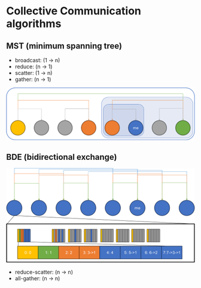 # Collective Communication algorithms

## MST (minimum spanning tree)

* broadcast: (1 -> n)
* reduce: (n -> 1)
* scatter: (1 -> n)
* gather: (n -> 1)

![alt text](imgs/MST_node.png)

## BDE (bidirectional exchange)

![alt text](imgs/BDE.png)

* reduce-scatter: (n -> n)
* all-gather: (n -> n)